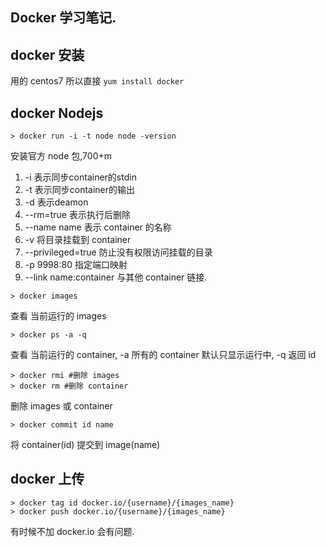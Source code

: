 Docker 学习笔记.
---

docker 安装
---

用的 centos7 所以直接 `yum install docker`


docker Nodejs
---
```
> docker run -i -t node node -version
```

安装官方 node 包,700+m

1. -i 表示同步container的stdin
2. -t 表示同步container的输出
3. -d 表示deamon
4. --rm=true 表示执行后删除
5. --name name 表示 container 的名称
6. -v 将目录挂载到 container
7. --privileged=true 防止没有权限访问挂载的目录
8. -p 9998:80 指定端口映射
9. --link name:container 与其他 container 链接.

```
> docker images
```
查看 当前运行的 images

```
> docker ps -a -q
```

查看 当前运行的 container, -a 所有的 container 默认只显示运行中, -q 返回 id

```
> docker rmi #删除 images
> docker rm #删除 container
```

删除 images 或 container

```
> docker commit id name
```

将 container(id) 提交到 image(name)

docker 上传
---
```
> docker tag id docker.io/{username}/{images_name}
> docker push docker.io/{username}/{images_name}
```

有时候不加 docker.io 会有问题.